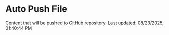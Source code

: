 # Auto Push File

Content that will be pushed to GitHub repository.
Last updated: 08/23/2025, 01:40:44 PM